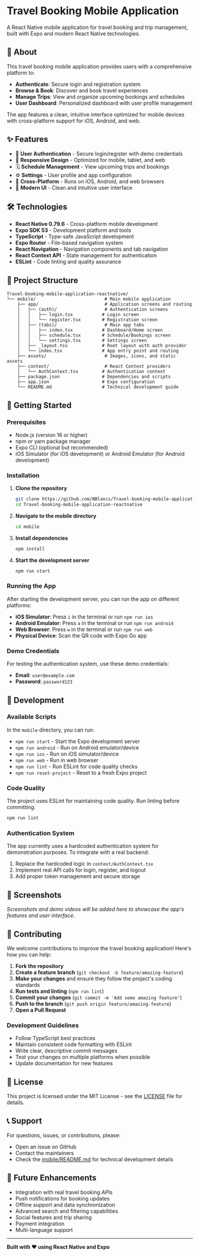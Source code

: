 # Travel Booking Mobile Application

A React Native mobile application for travel booking and trip management, built with Expo and modern React Native technologies.

## 📱 About

This travel booking mobile application provides users with a comprehensive platform to:

- **Authenticate**: Secure login and registration system
- **Browse & Book**: Discover and book travel experiences  
- **Manage Trips**: View and organize upcoming bookings and schedules
- **User Dashboard**: Personalized dashboard with user profile management

The app features a clean, intuitive interface optimized for mobile devices with cross-platform support for iOS, Android, and web.

## ✨ Features

- 🔐 **User Authentication** - Secure login/register with demo credentials
- 📱 **Responsive Design** - Optimized for mobile, tablet, and web
- 🗓️ **Schedule Management** - View upcoming trips and bookings
- ⚙️ **Settings** - User profile and app configuration
- 🔄 **Cross-Platform** - Runs on iOS, Android, and web browsers
- 🎨 **Modern UI** - Clean and intuitive user interface

## 🛠️ Technologies

- **React Native 0.79.6** - Cross-platform mobile development
- **Expo SDK 53** - Development platform and tools
- **TypeScript** - Type-safe JavaScript development  
- **Expo Router** - File-based navigation system
- **React Navigation** - Navigation components and tab navigation
- **React Context API** - State management for authentication
- **ESLint** - Code linting and quality assurance

## 📁 Project Structure

```
Travel-booking-mobile-application-reactnative/
└── mobile/                          # Main mobile application
    ├── app/                         # Application screens and routing
    │   ├── (auth)/                  # Authentication screens
    │   │   ├── login.tsx           # Login screen
    │   │   └── register.tsx        # Registration screen
    │   ├── (tabs)/                  # Main app tabs
    │   │   ├── index.tsx           # Dashboard/Home screen
    │   │   ├── schedule.tsx        # Schedule/Bookings screen
    │   │   └── settings.tsx        # Settings screen
    │   ├── _layout.tsx             # Root layout with auth provider
    │   └── index.tsx               # App entry point and routing
    ├── assets/                      # Images, icons, and static assets
    ├── context/                     # React Context providers
    │   └── AuthContext.tsx         # Authentication context
    ├── package.json                # Dependencies and scripts
    ├── app.json                    # Expo configuration
    └── README.md                   # Technical development guide
```

## 🚀 Getting Started

### Prerequisites

- Node.js (version 16 or higher)
- npm or yarn package manager
- Expo CLI (optional but recommended)
- iOS Simulator (for iOS development) or Android Emulator (for Android development)

### Installation

1. **Clone the repository**
   ```bash
   git clone https://github.com/NBlancs/Travel-booking-mobile-application-reactnative.git
   cd Travel-booking-mobile-application-reactnative
   ```

2. **Navigate to the mobile directory**
   ```bash
   cd mobile
   ```

3. **Install dependencies**
   ```bash
   npm install
   ```

4. **Start the development server**
   ```bash
   npm run start
   ```

### Running the App

After starting the development server, you can run the app on different platforms:

- **iOS Simulator**: Press `i` in the terminal or run `npm run ios`
- **Android Emulator**: Press `a` in the terminal or run `npm run android`  
- **Web Browser**: Press `w` in the terminal or run `npm run web`
- **Physical Device**: Scan the QR code with Expo Go app

### Demo Credentials

For testing the authentication system, use these demo credentials:

- **Email**: `user@example.com`
- **Password**: `password123`

## 🎯 Development

### Available Scripts

In the `mobile` directory, you can run:

- `npm run start` - Start the Expo development server
- `npm run android` - Run on Android emulator/device
- `npm run ios` - Run on iOS simulator/device  
- `npm run web` - Run in web browser
- `npm run lint` - Run ESLint for code quality checks
- `npm run reset-project` - Reset to a fresh Expo project

### Code Quality

The project uses ESLint for maintaining code quality. Run linting before committing:

```bash
npm run lint
```

### Authentication System

The app currently uses a hardcoded authentication system for demonstration purposes. To integrate with a real backend:

1. Replace the hardcoded logic in `context/AuthContext.tsx`
2. Implement real API calls for login, register, and logout
3. Add proper token management and secure storage

## 📱 Screenshots

*Screenshots and demo videos will be added here to showcase the app's features and user interface.*

## 🤝 Contributing

We welcome contributions to improve the travel booking application! Here's how you can help:

1. **Fork the repository**
2. **Create a feature branch** (`git checkout -b feature/amazing-feature`)
3. **Make your changes** and ensure they follow the project's coding standards
4. **Run tests and linting** (`npm run lint`)
5. **Commit your changes** (`git commit -m 'Add some amazing feature'`)
6. **Push to the branch** (`git push origin feature/amazing-feature`)
7. **Open a Pull Request**

### Development Guidelines

- Follow TypeScript best practices
- Maintain consistent code formatting with ESLint
- Write clear, descriptive commit messages
- Test your changes on multiple platforms when possible
- Update documentation for new features

## 📄 License

This project is licensed under the MIT License - see the [LICENSE](LICENSE) file for details.

## 📞 Support

For questions, issues, or contributions, please:

- Open an issue on GitHub
- Contact the maintainers
- Check the [mobile/README.md](mobile/README.md) for technical development details

## 🚀 Future Enhancements

- Integration with real travel booking APIs
- Push notifications for booking updates
- Offline support and data synchronization
- Advanced search and filtering capabilities
- Social features and trip sharing
- Payment integration
- Multi-language support

---

**Built with ❤️ using React Native and Expo**